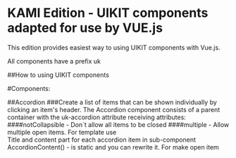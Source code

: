 KAMI Edition - UIKIT components adapted for use by VUE.js
==========

This edition provides easiest way to using UIKIT components with Vue.js.

All components have a prefix uk

##How to using UIKIT components


#Components: 

##Accordion 
###Create a list of items that can be shown individually by clicking an item's header.
The Accordion component consists of a parent container with the uk-accordion attribute receiving attributes: 
####notCollapsible - Don`t allow all items to be closed
####multiple - Allow multiple open items.
For template use <uk-accordion ></uk-accordion>   
Title and content part for each accordion item in sub-component AccordionContent(<uk-accordion-content>) - is static and
you can rewrite it. For make  open item 